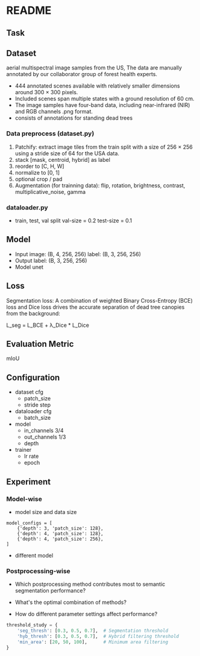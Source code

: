 # README

## Task

## Dataset
aerial multispectral image samples from the US, The data are manually annotated by our collaborator group of forest health experts.
- 444 annotated scenes available with relatively smaller dimensions around 300 × 300 pixels.
- Included scenes span multiple states with a ground resolution of 60 cm. 
- The image samples have four-band data, including near-infrared (NIR) and RGB channels .png format.
- consists of annotations for standing dead trees

### Data preprocess (dataset.py)
1. Patchify: extract image tiles from the train split with a size of 256 × 256 using a stride size of 64 for the USA data.
2. stack [mask, centroid, hybrid] as label
3. reorder to [C, H, W]
4. normalize to [0, 1]
5. optional crop / pad
6. Augmentation (for trainning data): flip, rotation, brightness, contrast, multiplicative_noise, gamma

### dataloader.py
- train, test, val split
val-size = 0.2
test-size = 0.1

## Model
- Input
image: (B, 4, 256, 256)
label: (B, 3, 256, 256)
- Output
label: (B, 3, 256, 256)
- Model
unet

## Loss
Segmentation loss: A combination of weighted Binary Cross-Entropy (BCE) loss and Dice loss drives the accurate separation of dead tree canopies from the background:

L_seg = L_BCE + λ_Dice * L_Dice

## Evaluation Metric
mIoU

## Configuration
- dataset cfg
    - patch_size
    - stride step
- dataloader cfg
    - batch_size
- model
    - in_channels 3/4
    - out_channels 1/3
    - depth
- trainer
    - lr rate
    - epoch

## Experiment
### Model-wise
- model size and data size
```
model_configs = [
    {'depth': 3, 'patch_size': 128},
    {'depth': 4, 'patch_size': 128},
    {'depth': 4, 'patch_size': 256},
]
```
- different model
### Postprocessing-wise
- Which postprocessing method contributes most to semantic segmentation performance?

- What's the optimal combination of methods?

- How do different parameter settings affect performance?
``` python
threshold_study = {
    'seg_thresh': [0.3, 0.5, 0.7],  # Segmentation threshold
    'hyb_thresh': [0.3, 0.5, 0.7],  # Hybrid filtering threshold
    'min_area': [20, 50, 100],      # Minimum area filtering
}
```
###